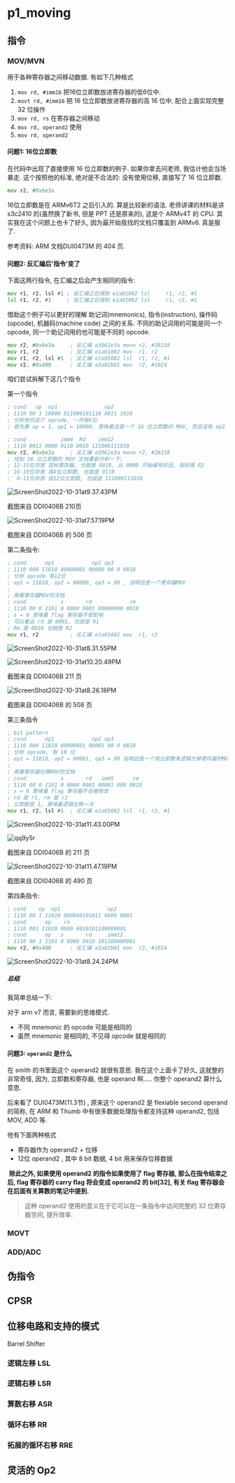  

# p1_moving

## 指令

### MOV/MVN

用于各种寄存器之间移动数据. 有如下几种格式

1. `mov rd, #imm16`	把16位立即数放进寄存器的低6位中.
2. `movt rd, #imm16` 把 16 位立即数放进寄存器的高 16 位中, 配合上面实现完整 32 位操作
3. `mov rd, rs` 在寄存器之间移动
4. `mov rd, operand2` 使用
5. `mov rd, operand2`

#### 问题1: 16位立即数

在代码中出现了直接使用 16 位立即数的例子. 如果你拿去问老师, 我估计他会当场暴走. 这个按照他的标准, 绝对是不合法的: 没有使用位移, 直接写了 16 位立即数.

```asm
mov r2, #0x6e3a
```

16位立即数是在 ARMv6T2 之后引入的. 算是比较新的语法. 老师讲课的材料是讲 s3c2410 的(虽然换了新书, 但是 PPT 还是原来的), 这是个 ARMv4T 的 CPU. 其实我在这个问题上也卡了好久, 因为最开始我找的文档只覆盖到 ARMv6. 真是服了.

参考资料: ARM 文档DUI0473M 的 404 页.

#### 问题2: 反汇编后'指令'变了

下面这两行指令, 在汇编之后会产生相同的指令:

```asm
mov r1, r2, lsl #1 ; 反汇编之后得到 e1a01082 lsl     r1, r2, #1
lsl r1, r2, #1 	   ; 反汇编之后得到 e1a01082 lsl     r1, r2, #1
```

借助这个例子可以更好的理解 助记词(mnemonics), 指令(instruction), 操作码(opcode), 机器码(machine code) 之间的关系: 不同的助记词用的可能是同一个 opcode, 同一个助记词用的也可能是不同的 opcode. 

```asm
mov r2, #0x6e3a		; 反汇编 e3062e3a movw r2, #28218
mov r1, r2			; 反汇编 e1a01002 mov  r1, r2
mov r1, r2, lsl #1	; 反汇编 e1a01082 lsl  r1, r2, #1
mov r2, #0x400		; 反汇编 e3a02b01 mov  r2, #1024
```

咱们尝试拆解下这几个指令

第一个指令

```asm
; cond 	 op	 op1			   op2			
; 1110 00 1 10000 011000101110 0011 1010
; 分析他的这个 opcode, 一共有6位.
; 首先看 op = 1, op1 = 10000, 意味着这是一个 16 位立即数的 MOV, 而且没有 op2

; cond 		  	 imm4  Rd	 imm12
; 1110 0011 0000 0110 0010 111000111010
mov r2, #0x6e3a		; 反汇编 e3062e3a movw r2, #28218
; 找到 16 位立即数的 MOV 文档重新分析一下:
; 12-15位存放 目标寄存器, 也就是 0010, 从 0000 开始编号的话, 刚好是 R2
; 16-19位存放 高4位立即数, 也就是 0110
;  0-11位存放 低12位立即数, 也就是 111000111010
```



![ScreenShot2022-10-31at9.37.43PM](https://cdn.jsdelivr.net/gh/heidaren0000/blogGallery@master/img/Screen%20Shot%202022-10-31%20at%209.37.43%20PM.png)

截图来自 DDI0406B 210页

![ScreenShot2022-10-31at7.57.19PM](https://cdn.jsdelivr.net/gh/heidaren0000/blogGallery@master/img/Screen%20Shot%202022-10-31%20at%207.57.19%20PM.png)

截图来自 DDI0406B 的 506 页

第二条指令:

```asm
; cond		op1	  		   op2 op3
; 1110 000 11010 00000001 00000 00 0 0010
; 分析 opcode 有12位
; op1 = 11010, op2 = 00000, op3 = 00 , 说明这是一个寄存器MOV
;
; 再看寄存器MOV的文档
; cond			 s 		 rd			   rm
; 1110 00 0 1101 0 0000 0001 00000000 0010
; s = 0 意味着 flag 寄存器不受影响
; 可以看出 rd 是 0001, 也就是 R1
; Rm 是 0010 也就是 R2
mov r1, r2			; 反汇编 e1a01002 mov  r1, r2
```



![ScreenShot2022-10-31at8.31.55PM](https://cdn.jsdelivr.net/gh/heidaren0000/blogGallery@master/img/Screen%20Shot%202022-10-31%20at%208.31.55%20PM.png)

![ScreenShot2022-10-31at10.20.49PM](https://cdn.jsdelivr.net/gh/heidaren0000/blogGallery@master/img/Screen%20Shot%202022-10-31%20at%2010.20.49%20PM.png)

截图来自 DDI0406B 211 页

![ScreenShot2022-10-31at8.26.18PM](https://cdn.jsdelivr.net/gh/heidaren0000/blogGallery@master/img/Screen%20Shot%202022-10-31%20at%208.26.18%20PM.png)

截图来自 DDI0406B 的 508 页 

第三条指令

```asm
; bit pattern
; cond 		op1			   op2 op3 
; 1110 000 11010 00000001 00001 00 0 0010
; 分析 opcode, 有 10 位
; op1 = 11010, op2 = 00001, op3 = 00 说明这是一个用立即数来逻辑左移寄存器的MOV
;
; 再看寄存器位移MOV的文档
; cond 			 s  	 rd   imm5 		rm
; 1110 00 0 1101 0 0000 0001 00001 000 0010
; s = 0 意味着 flag 寄存器不会被修改
; rd 是 r1, rm 是 r2
; 立即数是 1, 意味着逻辑左移一次
mov r1, r2, lsl #1	; 反汇编 e1a01082 lsl  r1, r2, #1
```

![ScreenShot2022-10-31at11.43.00PM](https://cdn.jsdelivr.net/gh/heidaren0000/blogGallery@master/img/Screen%20Shot%202022-10-31%20at%2011.43.00%20PM.png)

![qq9y5r](https://cdn.jsdelivr.net/gh/heidaren0000/blogGallery@master/img/qq9y5r.png)

截图来自 DDI0406B 的 211 页 

![ScreenShot2022-10-31at11.47.19PM](https://cdn.jsdelivr.net/gh/heidaren0000/blogGallery@master/img/Screen%20Shot%202022-10-31%20at%2011.47.19%20PM.png)

截图来自 DDI0406B 的 490 页 

第四条指令:

```asm
; cond 	  op  op1				op2
; 1110 00 1 11010 000000101011 0000 0001
; cond 	 	op	  rn
; 1110 001 11010 0000 0010101100000001
; cond 	 	op	 s 		 rd		imm12
; 1110 00 1 1101 0 0000 0010 101100000001
mov r2, #0x400		; 反汇编 e3a02b01 mov  r2, #1024
```



![ScreenShot2022-10-31at8.24.24PM](https://cdn.jsdelivr.net/gh/heidaren0000/blogGallery@master/img/Screen%20Shot%202022-10-31%20at%208.24.24%20PM.png)

##### 总结

我简单总结一下:

对于 arm v7 而言, 需要新的思维模式. 

- 不同 mnemonic 的 opcode 可能是相同的
- 虽然 mnemonic 是相同的, 不见得 opcode 就是相同的

#### 问题3:  `operand2` 是什么

在 smith 的书里面这个 operand2 就很有意思. 我在这个上面卡了好久, 这就整的非常奇怪, 因为, 立即数和寄存器, 也是 operand 啊..... 你整个 operand2 算什么意思.

后来看了 DUI0473M(11.3节) , 原来这个 operand2 是 flexiable second operand  的简称, 在 ARM 和 Thumb 中有很多数据处理指令都支持这种 operand2, 包括 MOV, ADD 等.

他有下面两种格式

- 寄存器作为 operand2 + 位移
- 12位 operand2 , 其中 8 bit 数据, 4 bit 用来保存位移数据

​	**除此之外, 如果使用 operand2 的指令如果使用了 flag 寄存器, 那么在指令结束之后, flag 寄存器的 carry flag 将会变成 operand2 的 bit[32], 有关 flag 寄存器会在后面有关算数的笔记中提到.**

> 这种 operand2 使用的意义在于它可以在一条指令中访问完整的 32 位寄存器空间, 提升效率.

### MOVT

### ADD/ADC



## 伪指令

## CPSR

## 位移电路和支持的模式

Barrel Shifter

### 逻辑左移 LSL

### 逻辑右移 LSR

### 算数右移 ASR

### 循环右移 RR

### 拓展的循环右移 RRE



## 灵活的 Op2
